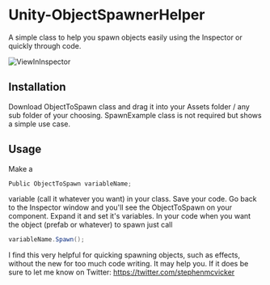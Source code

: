 # Unity-ObjectSpawnerHelper
A simple class to help you spawn objects easily using the Inspector or quickly through code.

![ViewInInspector](https://pbs.twimg.com/media/DoIndi3UYAAZ1qP.jpg)

## Installation
Download ObjectToSpawn class and drag it into your Assets folder / any sub folder of your choosing.
SpawnExample class is not required but shows a simple use case.

## Usage
Make a 
```c#
Public ObjectToSpawn variableName;
```
variable (call it whatever you want) in your class. 
Save your code.
Go back to the Inspector window and you'll see the ObjectToSpawn on your component. Expand it and set it's variables.
In your code when you want the object (prefab or whatever) to spawn just call
```c#
variableName.Spawn();
```

I find this very helpful for quicking spawning objects, such as effects, without the new for too much code writing. It may help you.
If it does be sure to let me know on Twitter: https://twitter.com/stephenmcvicker
